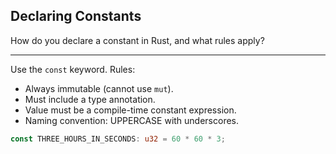 ## Declaring Constants

How do you declare a constant in Rust, and what rules apply?

---

Use the `const` keyword.
Rules:

* Always immutable (cannot use `mut`).
* Must include a type annotation.
* Value must be a compile-time constant expression.
* Naming convention: UPPERCASE with underscores.

```rust
const THREE_HOURS_IN_SECONDS: u32 = 60 * 60 * 3;
```

